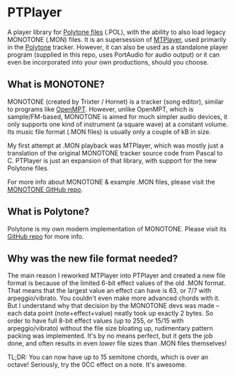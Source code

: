# PTPlayer
A player library for [Polytone files](spec.md) (.POL), with the ability to also load legacy MONOTONE (.MON) files. It is an supersession of [MTPlayer](https://github.com/prochazkaml/MTPlayer), used primarily in the [Polytone](https://github.com/prochazkaml/Polytone) tracker. However, it can also be used as a standalone player program (supplied in this repo, uses PortAudio for audio output) or it can even be incorporated into your own productions, should you choose.

## What is MONOTONE?
MONOTONE (created by Trixter / Hornet) is a tracker (song editor), similar to programs like [OpenMPT](https://openmpt.org/).
However, unlike OpenMPT, which is sample/FM-based, MONOTONE is aimed for much simpler audio devices,
it only supports one kind of instrument (a square wave) at a constant volume.
Its music file format (.MON files) is usually only a couple of kB in size.

My first attempt at .MON playback was MTPlayer, which was mostly just a translation of the original MONOTONE tracker source code from Pascal to C.
PTPlayer is just an expansion of that library, with support for the new Polytone files.

For more info about MONOTONE & example .MON files, please visit the [MONOTONE GitHub repo](https://github.com/MobyGamer/MONOTONE).

## What is Polytone?
Polytone is my own modern implementation of MONOTONE. Please visit its [GitHub repo](https://github.com/prochazkaml/Polytone) for more info.

## Why was the new file format needed?
The main reason I reworked MTPlayer into PTPlayer and created a new file format is because of the limited 6-bit effect values of the old .MON format. That means that the largest value an effect can have is 63, or 7/7 with arpeggio/vibrato. You couldn't even make more advanced chords with it. But I understand why that decision by the MONOTONE devs was made – each data point (note+effect+value) neatly took up exactly 2 bytes. So order to have full 8-bit effect values (up to 255, or 15/15 with arpeggio/vibrato) without the file size bloating up, rudimentary pattern packing was implemented. It's by no means perfect, but it gets the job done, and often results in even _lower_ file sizes than .MON files themselves!

TL;DR: You can now have up to 15 semitone chords, which is over an octave! Seriously, try the 0CC effect on a note. It's awesome.
